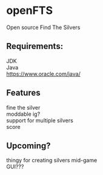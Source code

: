 # openFTS
Open source Find The Silvers <br />

## Requirements:
JDK <br />
Java <br />
https://www.oracle.com/java/ <br />

## Features
fine the silver <br />
moddable ig? <br />
support for multiple silvers <br />
score <br />

## Upcoming?
thingy for creating silvers mid-game <br />
GUI??? <br />



